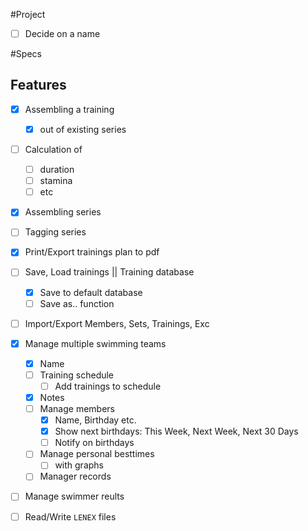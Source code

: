 #Project

* [ ] Decide on a name

#Specs

## Features

* [x] Assembling a training 
    * [x] out of existing series
* [ ] Calculation of
    * [ ] duration
    * [ ] stamina
    * [ ] etc
* [x] Assembling series
* [ ] Tagging series
* [x] Print/Export trainings plan to pdf
* [ ] Save, Load trainings || Training database
    * [x] Save to default database
    * [ ] Save as.. function
    
* [ ] Import/Export Members, Sets, Trainings, Exc

* [x] Manage multiple swimming teams
    * [x] Name
    * [ ] Training schedule
        * [ ] Add trainings to schedule
    * [x] Notes
    * [ ] Manage members
        * [x] Name, Birthday etc.
        * [x] Show next birthdays: This Week, Next Week, Next 30 Days
        * [ ] Notify on birthdays
    * [ ] Manage personal besttimes
        * [ ] with graphs
    * [ ] Manager records

* [ ] Manage swimmer reults
* [ ] Read/Write `LENEX` files

